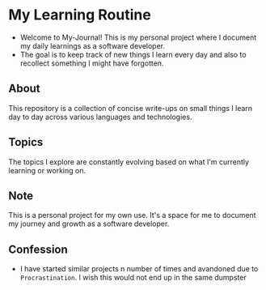 # My Learning Routine

- Welcome to My-Journal! This is my personal project where I document my daily learnings as a software developer.
- The goal is to keep track of new things I learn every day and also to recollect something I might have forgotten.

## About

This repository is a collection of concise write-ups on small things I learn day to day across various languages and technologies.

## Topics

The topics I explore are constantly evolving based on what I'm currently learning or working on.

## Note

This is a personal project for my own use. It's a space for me to document my journey and growth as a software developer.

## Confession

- I have started similar projects n number of times and avandoned due to `Procrastination`. I wish this would not end up in the same dumpster

